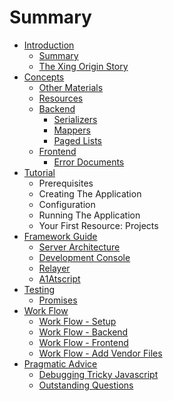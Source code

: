 # Summary

* [Introduction](README.md)
   * [Summary](summary.md)
   * [The Xing Origin Story](introduction/the_xing_origin_story.md)
* [Concepts](concepts.md)
   * [Other Materials](concepts/other_resources.md)
   * [Resources](resources.md)
   * [Backend](concepts/backend.md)
       * [Serializers](concepts/backend/serializers.md)
       * [Mappers](concepts/backend/mappers.md)
       * [Paged Lists](concepts/backend/paged_lists.md)
   * [Frontend](concepts/frontend.md)
       * [Error Documents](concepts/frontend/error_documents.md)
* [Tutorial](tutorial.md)
   * Prerequisites
   * Creating The Application
   * Configuration
   * Running The Application
   * Your First Resource: Projects
* [Framework Guide](framework_guide.md)
   * [Server Architecture](server_architecture.md)
   * [Development Console](development_console.md)
   * [Relayer](framework_guide/relayer.md)
   * [A1Atscript](framework_guide/a1atscript.md)
* [Testing](testing.md)
   * [Promises](testing/promises.md)
* [Work Flow](work_flow.md)
   * [Work Flow - Setup](work_flow/setup.md)
   * [Work Flow - Backend](work_flow/be.md)
   * [Work Flow - Frontend](work_flow/fe.md)
   * [Work Flow - Add Vendor Files](work_flow/vendor.md)
* [Pragmatic Advice](pragmatism.md)
   * [Debugging Tricky Javascript](pragmatism/js_debugging.md)
   * [Outstanding Questions](pragmatism/outstanding_questions.md)

